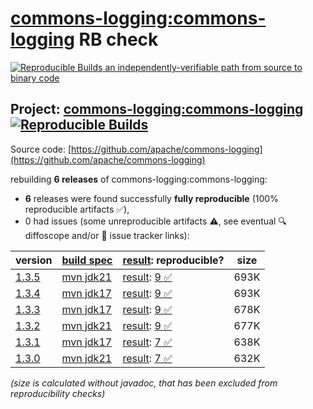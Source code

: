 [commons-logging:commons-logging](https://central.sonatype.com/artifact/commons-logging/commons-logging/versions) RB check
=======

[![Reproducible Builds](https://reproducible-builds.org/images/logos/rb.svg) an independently-verifiable path from source to binary code](https://reproducible-builds.org/)

## Project: [commons-logging:commons-logging](https://central.sonatype.com/artifact/commons-logging/commons-logging/versions) [![Reproducible Builds](https://img.shields.io/endpoint?url=https://raw.githubusercontent.com/jvm-repo-rebuild/reproducible-central/master/content/org/apache/commons/commons-logging/commons-logging/badge.json)](https://github.com/jvm-repo-rebuild/reproducible-central/blob/master/content/org/apache/commons/commons-logging/commons-logging/README.md)

Source code: [https://github.com/apache/commons-logging](https://github.com/apache/commons-logging)

rebuilding **6 releases** of commons-logging:commons-logging:
- **6** releases were found successfully **fully reproducible** (100% reproducible artifacts :white_check_mark:),
- 0 had issues (some unreproducible artifacts :warning:, see eventual :mag: diffoscope and/or :memo: issue tracker links):

| version | [build spec](/BUILDSPEC.md) | [result](https://reproducible-builds.org/docs/jvm/): reproducible? | size |
| -- | --------- | ------ | -- |
| [1.3.5](https://central.sonatype.com/artifact/commons-logging/commons-logging/1.3.5/pom) | [mvn jdk21](commons-logging-1.3.5.buildspec) | [result](commons-logging-1.3.5.buildinfo): [9 :white_check_mark: ](commons-logging-1.3.5.buildcompare) | 693K |
| [1.3.4](https://central.sonatype.com/artifact/commons-logging/commons-logging/1.3.4/pom) | [mvn jdk17](commons-logging-1.3.4.buildspec) | [result](commons-logging-1.3.4.buildinfo): [9 :white_check_mark: ](commons-logging-1.3.4.buildcompare) | 693K |
| [1.3.3](https://central.sonatype.com/artifact/commons-logging/commons-logging/1.3.3/pom) | [mvn jdk17](commons-logging-1.3.3.buildspec) | [result](commons-logging-1.3.3.buildinfo): [9 :white_check_mark: ](commons-logging-1.3.3.buildcompare) | 678K |
| [1.3.2](https://central.sonatype.com/artifact/commons-logging/commons-logging/1.3.2/pom) | [mvn jdk21](commons-logging-1.3.2.buildspec) | [result](commons-logging-1.3.2.buildinfo): [9 :white_check_mark: ](commons-logging-1.3.2.buildcompare) | 677K |
| [1.3.1](https://central.sonatype.com/artifact/commons-logging/commons-logging/1.3.1/pom) | [mvn jdk17](commons-logging-1.3.1.buildspec) | [result](commons-logging-1.3.1.buildinfo): [7 :white_check_mark: ](commons-logging-1.3.1.buildcompare) | 638K |
| [1.3.0](https://central.sonatype.com/artifact/commons-logging/commons-logging/1.3.0/pom) | [mvn jdk21](commons-logging-1.3.0.buildspec) | [result](commons-logging-1.3.0.buildinfo): [7 :white_check_mark: ](commons-logging-1.3.0.buildcompare) | 632K |

<i>(size is calculated without javadoc, that has been excluded from reproducibility checks)</i>
